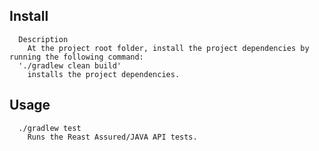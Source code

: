 ## Install

```shell
  Description
    At the project root folder, install the project dependencies by running the following command:
  './gradlew clean build'
    installs the project dependencies.
```

## Usage
```shell
  ./gradlew test
    Runs the Reast Assured/JAVA API tests.

```